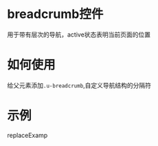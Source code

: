 # breadcrumb控件

用于带有层次的导航，active状态表明当前页面的位置

# 如何使用

给父元素添加`.u-breadcrumb`,自定义导航结构的分隔符

# 示例

replaceExamp

<!--### 示例1

示例1说明

### 示例2

示例2说-->

